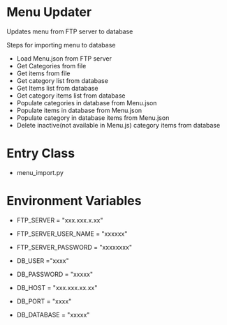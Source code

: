 # Menu Updater
Updates menu from FTP server to database

Steps for importing menu to database
- Load Menu.json from FTP server
- Get Categories from file
- Get items from file
- Get category list from database
- Get Items list from database
- Get category items list from database
- Populate categories in database from Menu.json
- Populate items in database from Menu.json
- Populate category in database items from Menu.json
- Delete inactive(not available in Menu.js) category items from database

# Entry Class
- menu_import.py

# Environment Variables
- FTP_SERVER = "xxx.xxx.x.xx"
- FTP_SERVER_USER_NAME = "xxxxxx"
- FTP_SERVER_PASSWORD = "xxxxxxxx"

- DB_USER ="xxxx"
- DB_PASSWORD = "xxxxx"
- DB_HOST = "xxx.xxx.xx.xx"
- DB_PORT = "xxxx"
- DB_DATABASE = "xxxxx"


